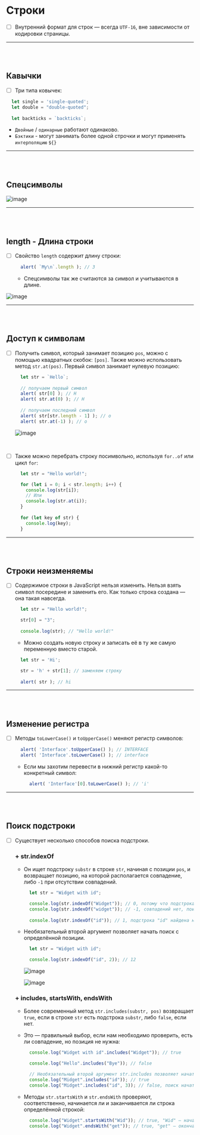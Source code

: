 # Строки

- [ ] Внутренний формат для строк — всегда `UTF-16`, вне зависимости от кодировки страницы.

<hr>
<br>
<br>

<h2>Кавычки</h2>

- [ ] Три типа ковычек:

```javascript
  let single = 'single-quoted';
  let double = "double-quoted";
  
  let backticks = `backticks`;
```

  + `Двойные` / `одинарные` работают одинаково.
  + `Бэктики` - могут занимать более одной строчки и могут применять `интерполяцию` `${}`

<hr>
<br>
<br>

<h2>Спецсимволы</h2>

![image](https://github.com/acidshotgun/learn-js-vanilla/assets/117285472/c31d3be6-ea2f-4a25-9e08-5301a54dd78b)

<hr>
<br>
<br>

<h2>length - Длина строки</h2>

- [ ] Свойство `length` содержит длину строки:

  ```javascript
    alert( `My\n`.length ); // 3
  ```

    + Спецсимволы так же считаются за символ и учитываются в длине.
     
![image](https://github.com/acidshotgun/learn-js-vanilla/assets/117285472/72ade195-0892-4bc5-b605-685a51019e4c)

<hr>
<br>
<br>

<h2>Доступ к символам</h2>

- [ ] Получить символ, который занимает позицию `pos`, можно с помощью квадратных скобок: `[pos]`. Также можно использовать метод `str.at(pos)`. Первый символ занимает нулевую позицию:

  ```javascript
    let str = `Hello`;
    
    // получаем первый символ
    alert( str[0] ); // H
    alert( str.at(0) ); // H
    
    // получаем последний символ
    alert( str[str.length - 1] ); // o
    alert( str.at(-1) ); // o
  ```

  ![image](https://github.com/acidshotgun/learn-js-vanilla/assets/117285472/2787e412-a659-4d64-b787-c4fe4e3e1694)

<br>

- [ ] Также можно перебрать строку посимвольно, используя `for..of` или цикл `for`:

  ```javascript
    let str = "Hello world!";

    for (let i = 0; i < str.length; i++) {
      console.log(str[i]);
      // Или
      console.log(str.at(i));
    }
    
    for (let key of str) {
      console.log(key);
    }
  ```

<hr>
<br>
<br>

<h2>Строки неизменяемы</h2>

- [ ] Содержимое строки в JavaScript нельзя изменить. Нельзя взять символ посередине и заменить его. Как только строка создана — она такая навсегда.

  ```javascript
    let str = "Hello world!";

    str[0] = "З";
    
    console.log(str); // "Hello world!"
  ```

    + Можно создать новую строку и записать её в ту же самую переменную вместо старой.
     
    ```javascript
      let str = 'Hi';

      str = 'h' + str[1]; // заменяем строку
      
      alert( str ); // hi
    ```

<hr>
<br>
<br>

<h2>Изменение регистра</h2>

- [ ] Методы `toLowerCase()` и `toUpperCase()` меняют регистр символов:

  ```javascript
    alert( 'Interface'.toUpperCase() ); // INTERFACE
    alert( 'Interface'.toLowerCase() ); // interface
  ```

  + Если мы захотим перевести в нижний регистр какой-то конкретный символ:
     
    ```javascript
      alert( 'Interface'[0].toLowerCase() ); // 'i'
    ```

<hr>
<br>
<br>

<h2>Поиск подстроки</h2>

- [ ] Существует несколько способов поиска подстроки.

  <h3>+ str.indexOf</h3>

  + Он ищет подстроку `substr` в строке `str`, начиная с позиции `pos`, и возвращает позицию, на которой располагается совпадение, либо `-1` при отсутствии совпадений.
     
    ```javascript
      let str = "Widget with id";

      console.log(str.indexOf("Widget")); // 0, потому что подстрока 'Widget' найдена в начале
      console.log(str.indexOf("widget")); // -1, совпадений нет, поиск чувствителен к регистру
      
      console.log(str.indexOf("id")); // 1, подстрока "id" найдена на позиции 1 (..idget with id)
    ```

  + Необязательный второй аргумент позволяет начать поиск с определённой позиции.
     
    ```javascript
      let str = "Widget with id";

      console.log(str.indexOf("id", 2)); // 12
    ```

    ![image](https://github.com/acidshotgun/learn-js-vanilla/assets/117285472/e0f068fa-4ab5-4d38-b6f1-64916036447b)

    ![image](https://github.com/acidshotgun/learn-js-vanilla/assets/117285472/4a8eeab3-d707-4bc8-93b6-73af4eb94d8f)

  <h3>+ includes, startsWith, endsWith</h3>

  + Более современный метод `str.includes(substr, pos)` возвращает `true`, если в строке `str` есть подстрока `substr`, либо `false`, если нет.

  + Это — правильный выбор, если нам необходимо проверить, есть ли совпадение, но позиция не нужна:
  
    ```javascript
      console.log("Widget with id".includes("Widget")); // true

      console.log("Hello".includes("Bye")); // false

      // Необязательный второй аргумент str.includes позволяет начать поиск с определённой позиции:
      console.log("Midget".includes("id")); // true
      console.log("Midget".includes("id", 3)); // false, поиск начат с позиции 3
    ```

  + Методы `str.startsWith` и `str.endsWith` проверяют, соответственно, начинается ли и заканчивается ли строка определённой строкой:
     
    ```javascript
      console.log("Widget".startsWith("Wid")); // true, "Wid" — начало "Widget"
      console.log("Widget".endsWith("get")); // true, "get" — окончание "Widget"
    ```
